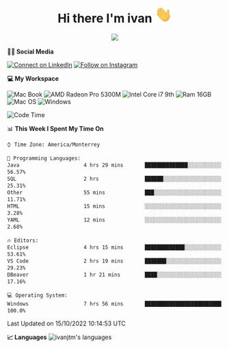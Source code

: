<h1 align="center">Hi there I'm ivan <img src="https://raw.githubusercontent.com/ABSphreak/ABSphreak/master/gifs/Hi.gif" width="40px" /></h1>
<div align="center">
<img src="http://github-readme-streak-stats.herokuapp.com?user=ivanjtm&hide_border=true&background=00000000&border=FFFFFF00&sideNums=A8A8A8&sideLabels=A8A8A8&currStreakNum=FFC93C&dates=A8A8A8)](https://git.io/streak-stats"/>
</div>

**👦🏻 Social Media**

[![Connect on LinkedIn](https://img.shields.io/badge/LinkedIn-%230077B5.svg?&style=flat-square&logo=linkedin&logoColor=white)](https://www.linkedin.com/in/ivanjtm)
[![Follow on Instagram](https://img.shields.io/badge/Instagram-E4405F?style=flat-square&logo=instagram&logoColor=white)](https://www.instagram.com/ivanjtm)

**💻 My Workspace**

![Mac Book](https://img.shields.io/badge/Apple-MacBook_Pro_2019-999999?style=flat-square&logo=apple&logoColor=white)
![AMD Radeon Pro 5300M](https://img.shields.io/badge/AMD-Radeon_Pro_5300M-ED1C24?style=flat-square&logo=amd&logoColor=white)
![Intel Core i7 9th](https://img.shields.io/badge/Intel-Core_i7_9th-0071C5?style=flat-square&logo=intel&logoColor=white)
![Ram 16GB](https://img.shields.io/badge/RAM-16GB-230071C5?style=flat-square&logoColor=white)
![Mac OS](https://img.shields.io/badge/Mac%20OS-000000?style=flat-square&logo=apple&logoColor=white)
![Windows](https://img.shields.io/badge/Windows-0078D6?style=flat-square&logo=windows&logoColor=white)


<!--START_SECTION:waka-->
![Code Time](http://img.shields.io/badge/Code%20Time-751%20hrs%2036%20mins-blue)

📊 **This Week I Spent My Time On** 

```text
⌚︎ Time Zone: America/Monterrey

💬 Programming Languages: 
Java                     4 hrs 29 mins       ██████████████░░░░░░░░░░░   56.57% 
SQL                      2 hrs               ██████░░░░░░░░░░░░░░░░░░░   25.31% 
Other                    55 mins             ███░░░░░░░░░░░░░░░░░░░░░░   11.71% 
HTML                     15 mins             ░░░░░░░░░░░░░░░░░░░░░░░░░   3.28% 
YAML                     12 mins             ░░░░░░░░░░░░░░░░░░░░░░░░░   2.68%

🔥 Editors: 
Eclipse                  4 hrs 15 mins       █████████████░░░░░░░░░░░░   53.61% 
VS Code                  2 hrs 19 mins       ███████░░░░░░░░░░░░░░░░░░   29.23% 
DBeaver                  1 hr 21 mins        ████░░░░░░░░░░░░░░░░░░░░░   17.16%

💻 Operating System: 
Windows                  7 hrs 56 mins       █████████████████████████   100.0%

```


 Last Updated on 15/10/2022 10:14:53 UTC
<!--END_SECTION:waka-->
**📈 Languages**
 ![ivanjtm's languages](https://wakatime.com/share/@ivanjtm/a32f83c6-d0c9-49a4-a5ae-d0440b950377.svg)
